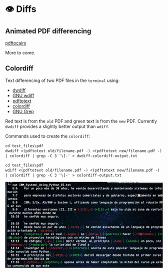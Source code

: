 # 👁️ Diffs

## Animated PDF differencing

[pdftocairo](https://www.mankier.com/1/pdftocairo)

More to come.

## Colordiff

Text differencing of two PDF files in the `terminal` using:

- [dwdiff](https://linux.die.net/man/1/dwdiff)
- [GNU wdiff](https://www.gnu.org/software/wdiff/)
- [pdftotext](https://www.xpdfreader.com/pdftotext-man.html)
- [colordiff](https://www.colordiff.org/)
- [GNU Grep](https://www.gnu.org/software/grep/manual/grep.html)

Red text is from the `old` PDF and green text is from the `new` PDF. Currently
`dwdiff` provides a slightly better output than `wdiff`.

Commands used to create the `colordiff`:

```
cd test_files\pdf
dwdiff <(pdftotext old/filename.pdf -) <(pdftotext new/filename.pdf -) | colordiff | grep -C 3 '\[-' > dwdiff-colordiff-output.txt
```

```
cd test_files\pdf
wdiff <(pdftotext old/filename.pdf -) <(pdftotext new/filename.pdf -) | colordiff | grep -C 3 '\[-' > colordiff-output.txt
```

![dwdiff custom colordiff](_static/images/flicker-diff/custom-colordiff.png)
